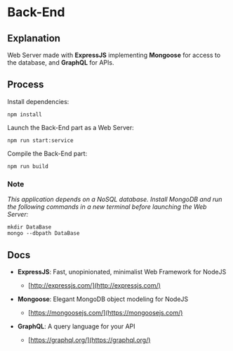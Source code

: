 # Back-End

## Explanation

Web Server made with **ExpressJS** implementing **Mongoose** for access to the database, and **GraphQL** for APIs.

## Process

Install dependencies:

```
npm install
```

Launch the Back-End part as a Web Server:

```
npm run start:service
```

Compile the Back-End part:

```
npm run build
```

### Note

_This application depends on a NoSQL database. Install MongoDB and run the following commands in a new terminal before launching the Web Server:_

```
mkdir DataBase
mongo --dbpath DataBase
```

## Docs

- **ExpressJS**: Fast, unopinionated, minimalist Web Framework for NodeJS
  - [http://expressjs.com/](http://expressjs.com/)

- **Mongoose**: Elegant MongoDB object modeling for NodeJS
  - [https://mongoosejs.com/](https://mongoosejs.com/)

- **GraphQL**: A query language for your API
  - [https://graphql.org/](https://graphql.org/)
